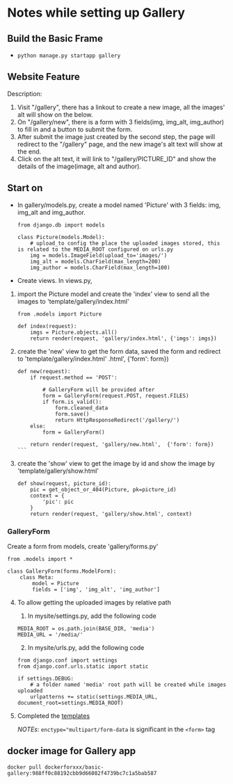 # Notes while setting up Gallery

## Build the Basic Frame

+ `python manage.py startapp gallery`

## Website Feature
Description:
1. Visit "/gallery", there has a linkout to create a new image, all the images' alt will show on the below.
2. On "/gallery/new", there is a form with 3 fields(img, img_alt, img_author) to fill in and a button to submit the form.
3. After submit the image just created by the second step, the page will redirect to the "/gallery" page, and the new image's alt text will show at the end.
4. Click on the alt text, it will link to "/gallery/PICTURE_ID" and show the details of the image(image, alt and author).

## Start on

+ In gallery/models.py, create a model named 'Picture' with 3 fields: img, img_alt and img_author.

    ```
    from django.db import models

    class Picture(models.Model):
        # upload_to config the place the uploaded images stored, this is related to the MEDIA_ROOT configured on urls.py
        img = models.ImageField(upload_to='images/')
        img_alt = models.CharField(max_length=200)
        img_author = models.CharField(max_length=100)
    ```

+ Create views.
In views.py,
1. import the Picture model and create the 'index' view to send all the images to 'template/gallery/index.html'
    ```
    from .models import Picture

    def index(request):
        imgs = Picture.objects.all()
        return render(request, 'gallery/index.html', {'imgs': imgs})
    ```

2. create the 'new' view to get the form data, saved the form and redirect to 'template/gallery/index.html'
.html', {'form': form})
    ``````
    def new(request):
        if request.method == 'POST':

            # GalleryForm will be provided after
            form = GalleryForm(request.POST, request.FILES)
            if form.is_valid():
                form.cleaned_data
                form.save()
                return HttpResponseRedirect('/gallery/')
        else: 
            form = GalleryForm()

        return render(request, 'gallery/new.html',  {'form': form})
    ```

3. create the 'show' view to get the image by id and show the image by 'template/gallery/show.html'
    ```
    def show(request, picture_id):
        pic = get_object_or_404(Picture, pk=picture_id)
        context = {
            'pic': pic
        }
        return render(request, 'gallery/show.html', context)
    ```

### GalleryForm
Create a form from models, create 'gallery/forms.py'

```
from .models import *

class GalleryForm(forms.ModelForm):
    class Meta:
        model = Picture
        fields = ['img', 'img_alt', 'img_author']
```


4. To allow getting the uploaded images by relative path
    1. In mysite/settings.py, add the following code
    ```
    MEDIA_ROOT = os.path.join(BASE_DIR, 'media') 
    MEDIA_URL = '/media/'
    ```
    
    2. In mysite/urls.py, add the following code

    ```
    from django.conf import settings 
    from django.conf.urls.static import static

    if settings.DEBUG:
        # a folder named 'media' root path will be created while images uploaded
        urlpatterns += static(settings.MEDIA_URL, document_root=settings.MEDIA_ROOT)
    ```
5. Completed the [templates](https://github.com/xx94xuan/mysite/tree/master/gallery/templates/gallery)

    _NOTEs_: `enctype="multipart/form-data` is significant in the `<form>` tag

## docker image for Gallery app
`docker pull dockerforxxx/basic-gallery:988ff0c88192cbb9d66082f4739bc7c1a5bab587`